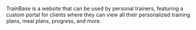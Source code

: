 TrainBase is a website that can be used by personal trainers,
featuring a custom portal for clients where they can view all their personalized training plans, meal plans, progress, and more.



